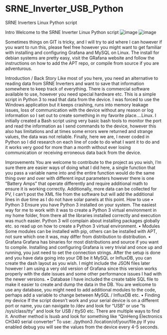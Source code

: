 # SRNE_Inverter_USB_Python
SRNE Inverters Linux Python script

Intro
Welcome to the SRNE Inverter Linux Python script
![image](https://github.com/sciferbl8ke/SRNE_Inverter_USB_Python/assets/167745967/ed891afa-4072-43aa-b625-1e6d8ff0561d)
![image](https://github.com/sciferbl8ke/SRNE_Inverter_USB_Python/assets/167745967/354f0fa7-f0e8-4cd6-ae2c-1077311e2e58)

Sometimes things on GIT is tricky, and I will try to aid where I can however if you want to run this, please feel free however you might want to get familiar with installing and configuring Grafana and MySQL on Linux.  The install for debian systems are pretty easy, visit the GRafana website and follow the instructions on how to add the APT repo, or compile from source if you are adventurous. 

Introduction / Back Story
Like most of you here, you need an alternative to reading data from SRNE Inverters and want to save that information somewhere to keep track of everything.  There is commercial software available to use, however you need special hardware etc.  This is a simple script in Python 3 to read that data from the device. 
I was forced to use the Windows application but it keeps crashing, runs into memory leakage issues, loss of communication with the device without any reason or log information so I set out to create something in my favorite place….Linux. 
I initially created a Bash script using very basic bash tools to monitor the port and read the information as I send commands to the device, however this also has limitations and at times some errors were returned and strange values, the data was not reliable.
Finally, here we are, I never coded in Python so I did research on each line of code to do what I want it to do and it works very good for more than a month without ever losing communication or receiving erroneous data back from the device.

Improvements
You are welcome to contribute to the project as you wish, I’m sure there are easier ways of doing what I did here, a single function that you pass a variable name into and the entire function would do the same thing over and over with different input parameters however there is one “Battery Amps” that operate differently and require additional math to ensure it is working correctly.
Additionally, more data can be collected for PV, I can’t post the XML file from the software but will add the additional lines in due time as I do not have solar panels at this point.
How to use
•	Python 3
Ensure you have Python 3 installed on your system.  The easiest way for me to work with it was to create a Python 3 virtual environment in my home folder, from there all the libraries installed correctly and execution was much easier.  Python 3 will complain about installing packages globally etc. so read up on how to create a Python 3 virtual environment.
•	Modules
Some modules can be installed with pip, others can be installed with APT, not sure which one it was, may differ from distribution to distribution.
•	Grafana
Grafana has binaries for most distributions and source if you want to compile.  Installing and configuring Grafana is very trivial and once up and running, you just need to set the connection strings. After the setup is done and you have data going into your DB be it MySQL or InfluxDB, you can create the dash layout as you wish.  I might include the JSON files later however I am using a very old version of Grafana since this version works properly with the date issues and some other performance issues I had with the newer versions.
•	Database
I have included the create table SQL file to make it easier to create and dump the data in the DB.  You are welcome to use any database, you might need to add additional modules to the code, perhaps add a variable to change between MySQL / InfluxDB etc.
•	Finding my device
If the script doesn’t work and your serial device is on a different port or name, you can navigate to /dev and look for “USB” or use “ls /sys/class/tty” and look for USB / ttyS0 etc.  There are multiple ways to find it.  Another method is lsusb and look for something like “QinHeng Electronics CH340 serial converter”
To use:
./python3 /location/of/your/file.py
If you enabled debug you will see the values from the device every 4-5 seconds.



